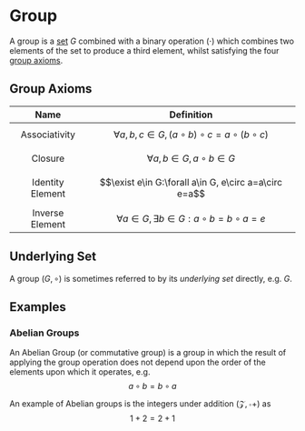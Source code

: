 # Group

A group is a [set](set.md) $G$ combined with a binary operation $(\cdot)$ which combines two elements of the set to produce a third element, whilst satisfying the four [group axioms](#Group-Axioms).

## Group Axioms

|       Name       |                         Definition                          |
| :--------------: | :---------------------------------------------------------: |
|  Associativity   | $$\forall a,b,c\in G, (a\circ b)\circ c=a\circ (b\circ c)$$ |
|     Closure      |             $$\forall a,b\in G, a\circ b\in G$$             |
| Identity Element |    $$\exist e\in G:\forall a\in G, e\circ a=a\circ e=a$$    |
| Inverse Element  |   $$\forall a\in G, \exists b\in G:a\circ b=b\circ a=e$$    |

## Underlying Set

A group $(G,\circ)$ is sometimes referred to by its _underlying set_ directly, e.g. $G$.

## Examples

### Abelian Groups

An Abelian Group (or commutative group) is a group in which the result of applying the group operation does not depend upon the order of the elements upon which it operates, e.g. $$a\circ b=b\circ a$$

An example of Abelian groups is the integers under addition $(\mathcal{Z},\circ +)$ as
$$1+2 = 2+1$$

